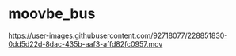 # moovbe_bus

https://user-images.githubusercontent.com/92718077/228851830-0dd5d22d-8dac-435b-aaf3-affd82fc0957.mov

